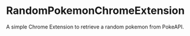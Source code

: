 # RandomPokemonChromeExtension
A simple Chrome Extension to retrieve a random pokemon from PokeAPI.
